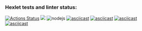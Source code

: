 ### Hexlet tests and linter status:
[![Actions Status](https://github.com/era230/frontend-project-lvl1/workflows/hexlet-check/badge.svg)](https://github.com/era230/frontend-project-lvl1/actions)
<a href="https://codeclimate.com/github/era230/frontend-project-lvl1/maintainability"><img src="https://api.codeclimate.com/v1/badges/62f57936deec420bb33a/maintainability" /></a>
![nodejs](https://github.com/era230/frontend-project-lvl1/actions/workflows/nodejs.yml/badge.svg)
[![asciicast](https://asciinema.org/a/CDLYxBDO8mI1q2Y88rHSSYAlr.svg)](https://asciinema.org/a/CDLYxBDO8mI1q2Y88rHSSYAlr)
[![asciicast](https://asciinema.org/a/YTfzAzEHyK5amSaRYm5weXXe9.svg)](https://asciinema.org/a/YTfzAzEHyK5amSaRYm5weXXe9)
[![asciicast](https://asciinema.org/a/ZKlQfP5Hs2xAJSxlCbTsdBPQe.svg)](https://asciinema.org/a/ZKlQfP5Hs2xAJSxlCbTsdBPQe)
[![asciicast](https://asciinema.org/a/fzZEeTJCOhIWH54j0aUFbselS.svg)](https://asciinema.org/a/fzZEeTJCOhIWH54j0aUFbselS)
